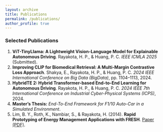 ```yaml
---
layout: archive
title: Publications
permalink: /publications/
author_profile: true
---
```


### Selected Publications

1. **ViT-TinyLlama: A Lightweight Vision-Language Model for Explainable Autonomous Driving**. Rayakota, H. P., & Huang, P. C. *IEEE ICMLA 2025* (Submitted).
2. **Improving CLIP for Biomedical Retrieval: A Multi-Margin Contrastive Loss Approach**. Shakya, E., Rayakota, H. P., & Huang, P. C. *2024 IEEE International Conference on Big Data (BigData)*, pp. 1104–1113, 2024.
3. **HybridTE 2: Hybrid Transformer-based End-to-End Learning for Autonomous Driving**. Rayakota, H. P., & Huang, P. C. *2024 IEEE 7th International Conference on Industrial Cyber-Physical Systems (ICPS)*, 2024.
4. **Master’s Thesis:** *End-To-End Framework for F1/10 Auto-Car in a Simulated Environment*.
5. Lim, B. Y., Roth, K., Nambiar, S., & Rayakota, H. (2014). **Rapid Prototyping of Energy Management Applications with FRESH**. [Paper (PDF)](https://energytaxincentives.org/files/proceedings/2014/data/papers/11-763.pdf).
